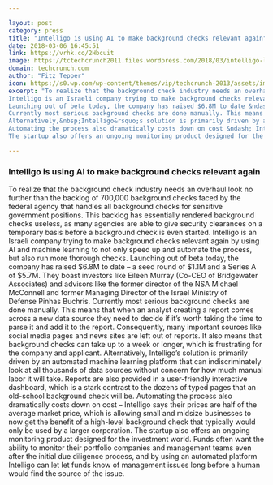 ```yaml
---

layout: post
category: press
title: "Intelligo is using AI to make background checks relevant again"
date: 2018-03-06 16:45:51
link: https://vrhk.co/2Hbcuit
image: https://tctechcrunch2011.files.wordpress.com/2018/03/intelligo-laptop.jpg?w=1200&fit=200%2C150
domain: techcrunch.com
author: "Fitz Tepper"
icon: https://s0.wp.com/wp-content/themes/vip/techcrunch-2013/assets/images/favicon.ico
excerpt: "To realize that the background check industry needs an overhaul look no further than the backlog of 700,000 background checks faced by the federal agency that handles all background checks for sensitive government positions. This backlog has essentially rendered background checks useless, as many agencies are able to give security clearances on a temporary basis before a background check is even started.
Intelligo is an Israeli company trying to make background checks relevant again by using AI and machine learning to not only speed up and automate the process, but also run more thorough checks.
Launching out of beta today, the company has raised $6.8M to date &ndash; a seed round of $1.1M and a Series A of $5.7M. They boast investors like Eileen Murray (Co-CEO of Bridgewater Associates) and advisors like the former director of the NSA&nbsp;Michael McConnell and former&nbsp;Managing Director of the Israel Ministry of Defense&nbsp;Pinhas Buchris.
Currently most serious background checks are done manually. This means that when an analyst creating a report comes across a new data source they need to decide if it&rsquo;s worth taking the time to parse it and add it to the report. Consequently, many important sources like social media pages and news sites are left out of reports.&nbsp;It also means that background checks can take up to a week or longer, which is frustrating for the company and applicant.
Alternatively,&nbsp;Intelligo&rsquo;s solution is primarily driven by an automated machine learning platform that can indiscriminately look at all thousands of data sources without concern for how much manual labor it will take.&nbsp;Reports are also provided in a user-friendly interactive dashboard, which is a stark contrast to the dozens of typed pages that an old-school background check will be.
Automating the process also dramatically costs down on cost &ndash; Intelligo says their prices are half of the average market price, which is allowing small and midsize businesses to now get the benefit of a high-level background check that typically would only be used by a larger corporation.
The startup also offers an ongoing monitoring product designed for the investment world. Funds often want the ability to monitor their portfolio companies and management teams even after the initial due diligence process, and by using an automated platform Intelligo can let let funds know of management issues long before a human would find the source of the issue."

---
```


### Intelligo is using AI to make background checks relevant again

To realize that the background check industry needs an overhaul look no further than the backlog of 700,000 background checks faced by the federal agency that handles all background checks for sensitive government positions. This backlog has essentially rendered background checks useless, as many agencies are able to give security clearances on a temporary basis before a background check is even started.
Intelligo is an Israeli company trying to make background checks relevant again by using AI and machine learning to not only speed up and automate the process, but also run more thorough checks.
Launching out of beta today, the company has raised $6.8M to date &ndash; a seed round of $1.1M and a Series A of $5.7M. They boast investors like Eileen Murray (Co-CEO of Bridgewater Associates) and advisors like the former director of the NSA&nbsp;Michael McConnell and former&nbsp;Managing Director of the Israel Ministry of Defense&nbsp;Pinhas Buchris.
Currently most serious background checks are done manually. This means that when an analyst creating a report comes across a new data source they need to decide if it&rsquo;s worth taking the time to parse it and add it to the report. Consequently, many important sources like social media pages and news sites are left out of reports.&nbsp;It also means that background checks can take up to a week or longer, which is frustrating for the company and applicant.
Alternatively,&nbsp;Intelligo&rsquo;s solution is primarily driven by an automated machine learning platform that can indiscriminately look at all thousands of data sources without concern for how much manual labor it will take.&nbsp;Reports are also provided in a user-friendly interactive dashboard, which is a stark contrast to the dozens of typed pages that an old-school background check will be.
Automating the process also dramatically costs down on cost &ndash; Intelligo says their prices are half of the average market price, which is allowing small and midsize businesses to now get the benefit of a high-level background check that typically would only be used by a larger corporation.
The startup also offers an ongoing monitoring product designed for the investment world. Funds often want the ability to monitor their portfolio companies and management teams even after the initial due diligence process, and by using an automated platform Intelligo can let let funds know of management issues long before a human would find the source of the issue.